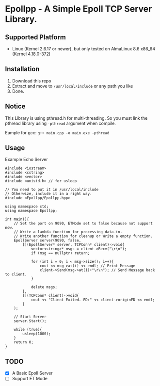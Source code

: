 # Epollpp - A Simple Epoll TCP Server Library.

## Supported Platform

* Linux (Kernel 2.6.17 or newer), but only tested on AlmaLinux 8.6 x86_64 (Kernel 4.18.0-372)

## Installation

1. Download this repo
1. Extract and move to `/usr/local/include` or any path you like
1. Done.

## Notice

This Library is using pthread.h for multi-threading. So you must link the pthread library using `-pthread` argument when compile.

Eample for gcc: `g++ main.cpp -o main.exe -pthread`

## Usage

Example Echo Server

```
#include <iostream>
#include <cstring>
#include <vector>
#include <unistd.h> // for usleep

// You need to put it in /usr/local/include
// Otherwize, include it in a right way.
#include <Epollpp/Epollpp.hpp>

using namespace std;
using namespace Epollpp;

int main(){
    // Set the port on 9090, ETMode set to false because not support now.
    // Write a lambda function for processing data-in.
    // Write another function for cleanup or Write a empty function.
    EpollServer server(9090, false,
        [](EpollServer* server, TCPConn* client)->void{
            vector<string>* msgs = client->Recv("\r\n");
            if (msg == nullptr) return;

            for (int i = 0; i < msg->size(); i++){
                cout << msg->at(i) << endl; // Print Message
                client->Send(msg->at(i)+"\r\n"); // Send Message back to client.
            }

            delete msgs;
        },
        [](TCPConn* client)->void{
            cout << "Client Exited. FD:" << client->originFD << endl;
        }
    );
    
    // Start Server
    server.Start();
    
    while (true){
        usleep(1000);
    }
    return 0;
}
```

## TODO
- [x] A Basic Epoll Server
- [ ] Support ET Mode
